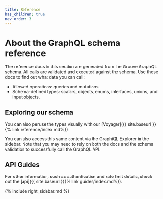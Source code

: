 ```yaml
---
title: Reference
has_children: true
nav_order: 3
---
```


# About the GraphQL schema reference

The reference docs in this section are generated from the Groove GraphQL schema. All calls are validated and executed against the schema. Use these docs to find out what data you can call:

- Allowed operations: queries and mutations.
- Schema-defined types: scalars, objects, enums, interfaces, unions, and input objects.

## Exploring our schema

You can also peruse the types visually with our [Voyager]({{ site.baseurl }}{% link reference/index.md%})

You can also access this same content via the GraphiQL Explorer in the sidebar. Note that you may need to rely on both the docs and the schema validation to successfully call the GraphQL API.

## API Guides

For other information, such as authentication and rate limit details, check out the [api]({{ site.baseurl }}{% link guides/index.md%}).

{% include right_sidebar.md %}


